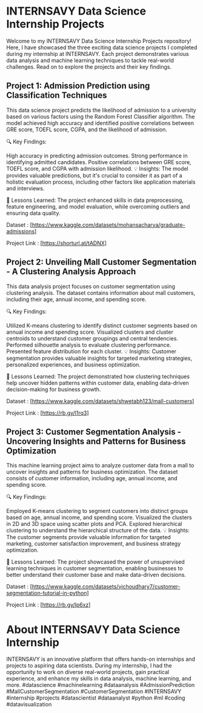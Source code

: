 # INTERNSAVY Data Science Internship Projects

Welcome to my INTERNSAVY Data Science Internship Projects repository! Here, I have showcased the three exciting data science projects I completed during my internship at INTERNSAVY. Each project demonstrates various data analysis and machine learning techniques to tackle real-world challenges. Read on to explore the projects and their key findings.

## Project 1: Admission Prediction using Classification Techniques

This data science project predicts the likelihood of admission to a university based on various factors using the Random Forest Classifier algorithm. The model achieved high accuracy and identified positive correlations between GRE score, TOEFL score, CGPA, and the likelihood of admission.

🔍 Key Findings:

High accuracy in predicting admission outcomes.
Strong performance in identifying admitted candidates.
Positive correlations between GRE score, TOEFL score, and CGPA with admission likelihood.
💡 Insights:
The model provides valuable predictions, but it's crucial to consider it as part of a holistic evaluation process, including other factors like application materials and interviews.

🌟 Lessons Learned:
The project enhanced skills in data preprocessing, feature engineering, and model evaluation, while overcoming outliers and ensuring data quality.

Dataset : [https://www.kaggle.com/datasets/mohansacharya/graduate-admissions]

Project Link : [https://shorturl.at/tADNX]

## Project 2: Unveiling Mall Customer Segmentation - A Clustering Analysis Approach

This data analysis project focuses on customer segmentation using clustering analysis. The dataset contains information about mall customers, including their age, annual income, and spending score.

🔍 Key Findings:

Utilized K-means clustering to identify distinct customer segments based on annual income and spending score.
Visualized clusters and cluster centroids to understand customer groupings and central tendencies.
Performed silhouette analysis to evaluate clustering performance.
Presented feature distribution for each cluster.
💡 Insights:
Customer segmentation provides valuable insights for targeted marketing strategies, personalized experiences, and business optimization.

🌟 Lessons Learned:
The project demonstrated how clustering techniques help uncover hidden patterns within customer data, enabling data-driven decision-making for business growth.

Dataset : [https://www.kaggle.com/datasets/shwetabh123/mall-customers]

Project Link : [https://rb.gy/l1rq3]

## Project 3: Customer Segmentation Analysis - Uncovering Insights and Patterns for Business Optimization

This machine learning project aims to analyze customer data from a mall to uncover insights and patterns for business optimization. The dataset consists of customer information, including age, annual income, and spending score.

🔍 Key Findings:

Employed K-means clustering to segment customers into distinct groups based on age, annual income, and spending score.
Visualized the clusters in 2D and 3D space using scatter plots and PCA.
Explored hierarchical clustering to understand the hierarchical structure of the data.
💡 Insights:
The customer segments provide valuable information for targeted marketing, customer satisfaction improvement, and business strategy optimization.

🌟 Lessons Learned:
The project showcased the power of unsupervised learning techniques in customer segmentation, enabling businesses to better understand their customer base and make data-driven decisions.

Dataset : [https://www.kaggle.com/datasets/vjchoudhary7/customer-segmentation-tutorial-in-python]

Project Link : [https://rb.gy/lp6xz]

# About INTERNSAVY Data Science Internship
INTERNSAVY is an innovative platform that offers hands-on internships and projects to aspiring data scientists. During my internship, I had the opportunity to work on diverse real-world projects, gain practical experience, and enhance my skills in data analysis, machine learning, and more.
#datascience #machinelearning #dataanalysis #AdmissionPrediction #MallCustomerSegmentation #CustomerSegmentation #INTERNSAVY #internship #projects #datascientist #dataanalyst #python #ml #coding #datavisualization



